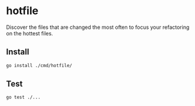 # hotfile

Discover the files that are changed the most often to focus your refactoring on 
the hottest files.

## Install

```sh
go install ./cmd/hotfile/
```

## Test

```sh
go test ./...
```
